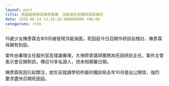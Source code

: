 ```yaml
---
layout: post
title: 死因庭將研訊陳彥霖案　法庭首先召開研訊前檢討
date: 2020-06-24 13:16:28.000000000 +08:00
categories: rthk
---
```


15歲少女陳彥霖去年9月被發現浮屍海面，死因庭今日召開作研訊前檢討，陳彥霖母親有到庭。

案件由署理主任裁判官高偉雄審理，大律師曾藹琪獲聘為死因研訊主任。案件主管表示會召開聆訊，傳召10多名證人，但未知開審日期。

陳彥霖死因引起關注，她生前就讀學校所屬的職訓局去年10月發出公開信，強烈要求盡快召開死因庭。
